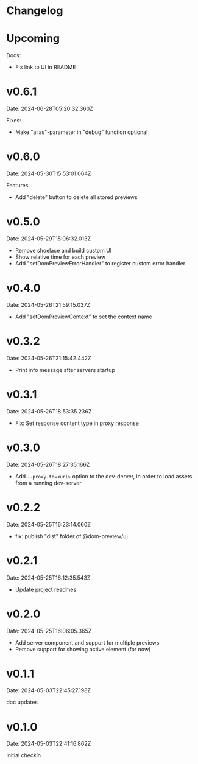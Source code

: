 # Changelog

# Upcoming

Docs:

- Fix link to UI in README

# v0.6.1

Date: 2024-06-28T05:20:32.360Z

Fixes:

- Make "alias"-parameter in "debug" function optional

# v0.6.0

Date: 2024-05-30T15:53:01.064Z

Features:

- Add "delete" button to delete all stored previews

# v0.5.0

Date: 2024-05-29T15:06:32.013Z

- Remove shoelace and build custom UI
- Show relative time for each preview
- Add "setDomPreviewErrorHandler" to register custom error handler

# v0.4.0

Date: 2024-05-26T21:59:15.037Z

- Add "setDomPreviewContext" to set the context name

# v0.3.2

Date: 2024-05-26T21:15:42.442Z

- Print info message after servers startup

# v0.3.1

Date: 2024-05-26T18:53:35.236Z

- Fix: Set response content type in proxy response

# v0.3.0

Date: 2024-05-26T18:27:35.166Z

- Add `--proxy-to=<url>` option to the dev-derver, in order to load assets from a running dev-server

# v0.2.2

Date: 2024-05-25T16:23:14.060Z

- fix: publish "dist" folder of @dom-preview/ui

# v0.2.1

Date: 2024-05-25T16:12:35.543Z

- Update project readmes

# v0.2.0

Date: 2024-05-25T16:06:05.365Z

- Add server component and support for multiple previews
- Remove support for showing active element (for now)

# v0.1.1

Date: 2024-05-03T22:45:27.198Z

doc updates

# v0.1.0

Date: 2024-05-03T22:41:16.862Z

Initial checkin

